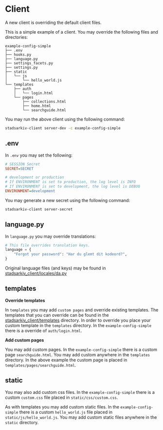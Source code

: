 # Client

A new client is overriding the default client files. 

This is a simple example of a client. You may override the following files and directories:

    example-config-simple
    ├── .env
    ├── hooks.py
    ├── language.py
    ├── settings_facets.py
    ├── settings.py
    ├── static
    │   └── js
    │       └── hello_world.js
    └── templates
        ├── auth
        │   └── login.html
        └── pages
            ├── collections.html
            ├── home.html
            └── searchguide.html

You may run the above client using the following command:

```bash
stadsarkiv-client server-dev -c example-config-simple
```

## .env

In `.env` you may set the following:

```ini
# SESSION Secret
SECRET=SECRET

# development or production
# If ENVIRONMENT is set to production, the log level is INFO
# If ENVIRONMENT is set to development, the log level is DEBUG
ENVIRONMENT=development
```

You may generate a new secret using the following command:

```bash
stadsarkiv-client server-secret
```

## language.py

In `language.py` you may override translations:

```python
# This file overrides translation keys.
language = {
    "Forgot your password": "Har du glemt dit kodeord?",
}
```

Original language files (and keys) may be found in [stadsarkiv_client/locales/da.py](/stadsarkiv_client/locales/da.py)

## templates

**Override templates**

In `templates` you may add `custom pages` and override existing templates. The templates that you can override can be
found in the [stadsarkiv_client/templates](/stadsarkiv_client/templates) directory. In order to override you place your
custom template in the `templates` directory. In the `example-config-simple` there is a override of `auth/login.html`.

**Add custom pages**

You may add custom pages. In the `example-config-simple` there is a custom page `searchguide.html`. You may add custom
anywhere in the `templates` directory. In the above example the custom page is placed in `templates/pages/searchguide.html`.

## static

You may also add custom css files. In the `example-config-simple` there is a custom `custom.css` file placed in `static/css/custom.css`. 

As with templates you may add custom static files. In the `example-config-simple` there is a custom `hello_world.js` file
placed in `static/js/hello_world.js`. You may add custom static files anywhere in the `static` directory. 







